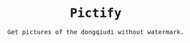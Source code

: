 <h1 align='center'>
   <samp> Pictify </samp>
</h1>
<p align = 'center'>
  <samp> Get pictures of the dongqiudi without watermark. </samp>
</p>
